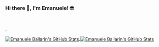 ### Hi there 👋, I'm Emanuele! 🤓

<br>
<p><a href="https://ballarin.cc/" target="_blank"><img align="center" alt="" src="https://img.shields.io/badge/ballarin.cc-grey?style=for-the-badge&logo=data%3Aimage%2Fpng%3Bbase64%2CiVBORw0KGgoAAAANSUhEUgAAAEgAAABICAMAAABiM0N1AAABVlBMVEVHcEy%2Ff0L%2FnBD%2FnhD%2FnBH%2Ftx7%2FuR%2F%2FuB%2F%2FuSD%2FnxH%2FuB%2F%2FuiD%2FnBDuohcvS58%2FWqNEar08WaOieDf4hAj9jAf%2BiAX8nA%2F%2FhgP%2FhwT%2FgwL%2FggH%2FvyT%2FxCn%2FyS%2F%2Fzjb%2F0z%2F%2F2Ej%2F3VP%2B4F3%2F5Wj%2F6XL%2BuCHy1lvjy1v%2F63rxy0KhoYOMlZd3kLx9j67Bt3bu3HFthbtkj9pdiNWztpRWgNBQeMnRx3f97YHhvD5Xdbmfp7y%2Bw87O0dXZ3N6wuMuHl77zwC7h4%2Bbo6uzu8PG0o1z29%2Fjv4oJneJf7shxXWmotLkAeIjt5e30TFSsuM1BHbsJGSFtjaHfTpC5LabI3P2U%2BY7lNYZE3Wa%2BVkWV9b1e7iSjTlBrfrijttSWji0f2tSD%2FpRP%2BrBi%2FnTX%2FnRD%2Flgugbh5cMA%2F%2FkQgrCAlwPxWKUx5DDg3%2FigVVFRH9uThuGxb%2FgQH%2F%2F%2F%2Blw9x%2FAAAAG3RSTlMABhYuS3eKqrxk1eoh%2Bjmj8v3%2BtaOMddLld%2B7MMMQqAAAHYklEQVR42rzRhXXDQBAE0OQY3IFZzOq%2Fu9zeZmVmGDPovxnp54v5DXmRYFxIpbUxWispOHuuB7fa%2Bfl8vogJb7zTlj%2FajVnto7GcEjWv7SO9ZtLN5xFZ7Qew%2BdzJ2b1tpAMlIutddpaTd7USBhlCNpA13EL%2BKSNu11F%2BHhkitrvnHTX36kYpbo6YXRCbKMOvznLgRIaQZJsk4UEaUiA5ccWBWVCHmOQgREEpmCfuc5BJKUjdlsiJs04ZDFEw77LEHTpUh5gsJM0Q2pVCyfFThxncdeAEYRekSMJ1hp1AKsfrte%2FsmFMJr12uLpwgKFSUZVGQU2UVhqikgN9ROj1N07C6bNoupG%2BHERxighedcWh7%2BL1tyvrsOJnPYdgfF2W12DgMBdEy03v6WpTdam0pG9mSOWB26P9%2FZUfyBtUGZ3LuXNEPoX%2F%2BD8dyfzecDezXtZytTn50c4O3y4N7w6zY1zfVDsY5Y45GDfXP%2F%2FZ%2F4AyBgax1zaPfX2blHg4CATQiDmxCUNu2qeD4QF0NwtCcT5fiKw4ZQwiwHDI6inR292Y4wFDPl0pJGYRAOcw1HMNymQNMGEBW0vcoUCBh4e52s3SLQBFh4HgyTpI0TZNY%2BRQkOtyAhhQc6iujJ0ksPZAYiV4Hb7cbzuk1QBkHJ1BwjfUASlqYK3vScyY25sZCmV4GSwUg8Qyg69PN4bh%2Fe42mDHlU71MyhjeWlDPu9iAXb6mMIcdS9ZUUMrFp9Pp2f77pbIZAMIY9R%2BZFWVQKJF%2FwPpIOxIUPjqog5rInhZzpSLNNb%2BgsqrgxAiSLumnqOo%2BNkwtCbJsQwU2dOK%2BLpqyLnoRCvIrQ23bNBqMpby0YIed1N5%2FDTOAMWt62DKPFmwAyqZv5vCvrPDWRrJZPR4PNup0%2FLrJqyVsv1iBVlF2ew9slaSLFDiQkvujqLp936E6Z9fBavqyyxeO5XrKn56ng8OuKaE2W5SrPV03Z6d5o264h6SeqO%2BvKptNiKbFwSAwJ3U%2Bfn05Pnl%2B43mlrDUoAUk3ZrFbw5sk%2FqsqoN1EgisJk01fWxdr2XRNN1HR40bQwSEzItmZJXSR3LigItP%2F%2FP%2By5I6vp8QXmHL45A4z0IM8YjwWEgR1M6M9HJG%2BAgEje29WvgUMrW532tMHSoLQHBUgKyBRJUhgBwQ56M0VQQLjMLn1FjjTPTcZ7Ci4vdYRZPxDF%2FLhHRG9r6I0I9whDqTV3keVsA9pzZnIgyGEy5fB4NER%2B1JMWu7%2B7QDjbTU60UGu1nhPlaIzBAObiwsFTIzLH47A0xA5zeTpVVYpkiGS%2F0wSD%2FRZj9Fn9VuoZxDgS35qQ%2BCFG06o6nUpmZ%2BANXbeuz2yTFmUlHASxMgVhbZgo%2Bmbbefhc16479AZ4%2FPdu09QHtKNNdEVtkdM%2BE8%2BBQaU5Dn0N%2B%2BpHkSzcHOqmce9%2Fyr4dte8NKnnEOUjIinCgl7jYFrKVcLLUN1s4TB4KNe%2FtyBE9ANTUVcYgBYj2Cn1m9pKZmuCnZomHUz%2B82jrIMZBVdQPQgwU9tp1U%2BsxYohutdaR1GOfCKWZTNZ2osZrOCiHlcWhtvfFZOJ9SqGsfLejuq7OVQBK9%2BnG89IERjv3EqfEEHzNLAspfxrH%2FyheOFALort%2B0bQcQSKVEbzLFi3Cg6Rikl8J8s70SHIC6FptW9OMJa7Okwzm7oUyaCAcMixJSkpobJjsfwLGFnvq%2F%2F9HXfxJQZWaMZ8y%2FXuygN1EgDOP4btmLSb0UCULXrnvAhG%2FAcY69llMXNIIIAAL1%2B5%2F2mXlGVlKNcQ%2F9k9oSm18EYjLvvL3vgsD3%2FdXvFVYCeF3iJAh273gbvf0BQ%2Bc1yWbf2ERCSpJUuJOFa%2BUs%2FeVSLx9XSlrrtyVDJ02yiYaMOSVSKjDCl0Fg%2Fi%2BciQAUUwyduaGh7%2BY%2BSU9SXuTyn4TM51qbS2z%2FxRe%2BQMGG0QFkDgPKpMxOUlRVVb0WqpfFv7U%2Fl%2F0CbeQBZXD2vDI%2Bt72SUFyhIlbQQmAagcakAwltBRXt8Jkxp1QSqG1THarqEImfaDFKcKjZPg%2BMckrnfFljl1mWSMpb14cDqGYNSGHkOLSJZ%2BRtPU8zSYYPNBqWnHZ%2FLoHq8g2nviGFeAOjndahMNylUkkJpa4DVYAa5cFBUMhIp8QdGvXDpQTK2zQdglU0sbIIDAoZOu6nNbvVlntNvfZR0X18gJJWHsuvuIcbPI3j6TkDp7U%2BL9hNSpJK%2B7CBpCzUFUWNCpzUU4WQgWNeGNsMuyUlLa%2BPakDEOnrqd0SFTGsbF4eauZJIpX0fNZQY0SKGIhnlzK%2BNR%2FNjW5JCoMKnsVXn0iFTtkc61yRF0cJd74MwyhtZ%2FhSFfZ9CIUPnqmRDIkUtSb1%2BKE2ogIFj07mSYR5JnWHZ6SlRIXM0jRvjuuWCogUMh3ohQUUyrnVjXOflkaJ1XqsZXtbNHhxQ0qKmD0QFjMOPc7tHSRFTHgkgZB7v2vYx3eOFXHPycP9G1Mx2R4g9u38jiha2xhxrZqKZ5fzv1pi25A%2Fi31%2FSX5wAg0Gy%2Fd2HAAAAAElFTkSuQmCC"/>
  </a><a href="https://twitter.com/emaballarin" target="_blank"><img align="center" alt="" src="https://img.shields.io/badge/Twitter-white?logo=twitter&style=for-the-badge"/></a>
  <a href="https://www.linkedin.com/in/emaballarin/" target="_blank"><img align="center" alt="" src="https://img.shields.io/badge/LinkedIn-blue?logo=linkedin&style=for-the-badge"/></a></p>

<p><a href="https://github.com/emaballarin">
  <img align="center" src="https://github-readme-stats.vercel.app/api?username=emaballarin&count_private=true&show_icons=true?&theme=blue-green" alt="Emanuele Ballarin's GitHub Stats"/>
</a>
<a href="https://github.com/emaballarin">
  <img align="center" src="https://github-readme-stats.vercel.app/api/top-langs/?username=emaballarin&langs_count=10&hide=html,css&theme=blue-green&layout=compact" alt="Emanuele Ballarin's GitHub Stats"/>
</a></p>

<!--
**emaballarin/emaballarin** is a ✨ _special_ ✨ repository because its `README.md` (this file) appears on your GitHub profile.

Here are some ideas to get you started:

- 🔭 I’m currently working on ...
- 🌱 I’m currently learning ...
- 👯 I’m looking to collaborate on ...
- 🤔 I’m looking for help with ...
- 💬 Ask me about ...
- 📫 How to reach me: ...
- 😄 Pronouns: ...
- ⚡ Fun fact: ...
-->
